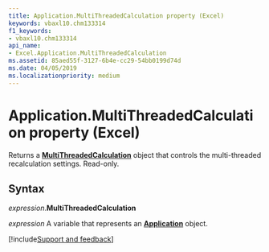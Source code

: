 ```yaml
---
title: Application.MultiThreadedCalculation property (Excel)
keywords: vbaxl10.chm133314
f1_keywords:
- vbaxl10.chm133314
api_name:
- Excel.Application.MultiThreadedCalculation
ms.assetid: 85aed55f-3127-6b4e-cc29-54bb0199d74d
ms.date: 04/05/2019
ms.localizationpriority: medium
---
```



# Application.MultiThreadedCalculation property (Excel)

Returns a **[MultiThreadedCalculation](excel.multithreadedcalculation.md)** object that controls the multi-threaded recalculation settings. Read-only.


## Syntax

_expression_.**MultiThreadedCalculation**

_expression_ A variable that represents an **[Application](Excel.Application(object).md)** object.




[!include[Support and feedback](~/includes/feedback-boilerplate.md)]
